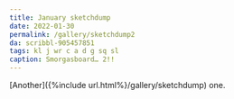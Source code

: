 ```yaml
---
title: January sketchdump
date: 2022-01-30
permalink: /gallery/sketchdump2
da: scribbl-905457851
tags: kl j wr c a d g sq sl
caption: Smorgasboard… 2!!
---
```

[Another]({%include url.html%}/gallery/sketchdump) one.